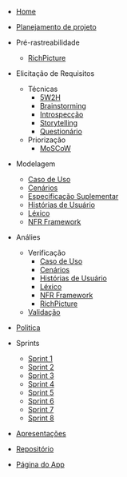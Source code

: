 <!-- docs/_sidebar.md -->
* [Home](/README)
* [Planejamento de projeto](/pages/planning/planning)
* Pré-rastreabilidade
  * [RichPicture](/pages/preTraceability/RichPicture)  
* Elicitação de Requisitos
  * Técnicas
    * [5W2H](/pages/elicitations/5w2h)
    * [Brainstorming](/pages/elicitations/brainstorming)
    * [Introspecção](/pages/elicitations/introspection)
    * [Storytelling](/pages/elicitations/storytelling/storytelling)
    * [Questionário](/pages/elicitations/survey/survey)
  * Priorização
    * [MoSCoW](/pages/elicitations/moscow)
* Modelagem
  * [Caso de Uso](/pages/modeling/useCase/useCase)
  * [Cenários](/pages/modeling/scenario)
  * [Especificação Suplementar](/pages/modeling/specification)
  * [Histórias de Usuário](/pages/modeling/userStory/userStory)
  * [Léxico](/pages/modeling/lexicon)
  * [NFR Framework](/pages/modeling/framework/framework)
* Análies
  * Verificação
    * [Caso de Uso](/pages/analysis/verification/verificationUsecase)
    * [Cenários](/pages/analysis/verification/verificationScenario)
    * [Histórias de Usuário](/pages/analysis/verification/verificationBacklog)
    * [Léxico](/pages/analysis/verification/verificationLexicon)
    * [NFR Framework](/pages/analysis/verification/verificationNFR)
    * [RichPicture](/pages/analysis/verification/verificationRichpicture)
  * [Validação](/pages/analysis/validation)  
  
* [Politica](/pages/policy/policy)
* Sprints
  * [Sprint 1](/pages/sprints/sprint1)
  * [Sprint 2](/pages/sprints/sprint2)
  * [Sprint 3](/pages/sprints/sprint3)
  * [Sprint 4](/pages/sprints/sprint4)
  * [Sprint 5](/pages/sprints/sprint5)
  * [Sprint 6](/pages/sprints/sprint6)
  * [Sprint 7](/pages/sprints/sprint7)
  * [Sprint 8](/pages/sprints/sprint8)
* [Apresentações](./pages/presentations/presentations)
* [Repositório](https://github.com/Requisitos-de-Software/2020.1-Mia-Ajuda)
* [Página do App](https://miaajuda.netlify.app/)
